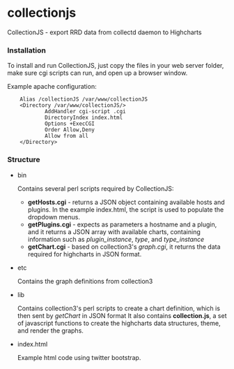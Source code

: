 collectionjs
============

CollectionJS - export RRD data from collectd daemon to Highcharts

### Installation

To install and run CollectionJS, just copy the files in your web server folder, make sure cgi scripts can run, and open up a browser window.

Example apache configuration:
```
    Alias /collectionJS /var/www/collectionJS
    <Directory /var/www/collectionJS/>
            AddHandler cgi-script .cgi
            DirectoryIndex index.html
            Options +ExecCGI
            Order Allow,Deny
            Allow from all
    </Directory>
```

### Structure

* bin

   Contains several perl scripts required by CollectionJS:
     * **getHosts.cgi** - returns a JSON object containing available hosts and plugins. In the example index.html, the script is used to populate the dropdown menus.
     * **getPlugins.cgi** - expects as parameters a hostname and a plugin, and it returns a JSON array with available charts, containing information such as *plugin_instance*, *type*, and *type_instance*
     * **getChart.cgi** - based on collection3's *graph.cgi*, it returns the data required for highcharts in JSON format.

* etc

   Contains the graph definitions from collection3

* lib

    Contains collection3's perl scripts to create a chart definition, which is then sent by *getChart* in JSON format
    It also contains **collection.js**, a set of javascript functions to create the highcharts data structures, theme, and render the graphs.

* index.html

    Example html code using twitter bootstrap.


